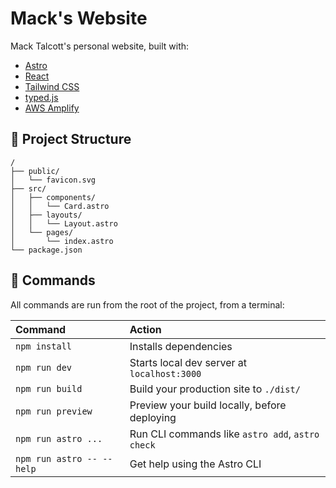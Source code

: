 # Mack's Website

Mack Talcott's personal website, built with:

- [Astro](https://astro.build/)
- [React](https://react.dev/)
- [Tailwind CSS](https://tailwindcss.com/)
- [typed.js](https://github.com/mattboldt/typed.js)
- [AWS Amplify](https://aws.amazon.com/amplify/)

## 🚀 Project Structure

```
/
├── public/
│   └── favicon.svg
├── src/
│   ├── components/
│   │   └── Card.astro
│   ├── layouts/
│   │   └── Layout.astro
│   └── pages/
│       └── index.astro
└── package.json
```

## 🧞 Commands

All commands are run from the root of the project, from a terminal:

| Command                   | Action                                           |
| :------------------------ | :----------------------------------------------- |
| `npm install`             | Installs dependencies                            |
| `npm run dev`             | Starts local dev server at `localhost:3000`      |
| `npm run build`           | Build your production site to `./dist/`          |
| `npm run preview`         | Preview your build locally, before deploying     |
| `npm run astro ...`       | Run CLI commands like `astro add`, `astro check` |
| `npm run astro -- --help` | Get help using the Astro CLI                     |
